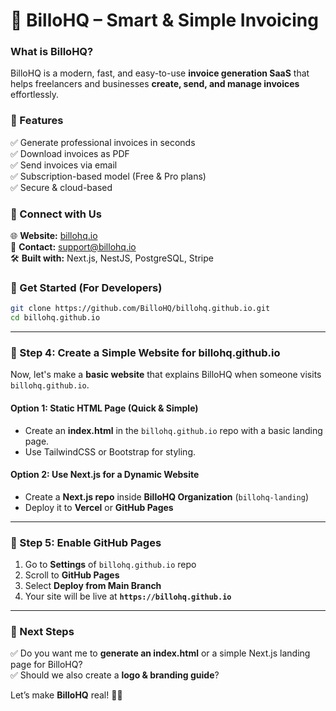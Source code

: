 # 🚀 BilloHQ – Smart & Simple Invoicing

### What is BilloHQ?
BilloHQ is a modern, fast, and easy-to-use **invoice generation SaaS** that helps freelancers and businesses **create, send, and manage invoices** effortlessly.

### 🌟 Features
✅ Generate professional invoices in seconds  
✅ Download invoices as PDF  
✅ Send invoices via email  
✅ Subscription-based model (Free & Pro plans)  
✅ Secure & cloud-based  

### 🔗 Connect with Us
🌐 **Website:** [billohq.io](https://billohq.io)  
📧 **Contact:** support@billohq.io  
🛠️ **Built with:** Next.js, NestJS, PostgreSQL, Stripe  

### 🚀 Get Started (For Developers)
```bash
git clone https://github.com/BilloHQ/billohq.github.io.git
cd billohq.github.io
```

---

### **🔹 Step 4: Create a Simple Website for billohq.github.io**  
Now, let's make a **basic website** that explains BilloHQ when someone visits `billohq.github.io`.  

#### **Option 1: Static HTML Page (Quick & Simple)**  
- Create an **index.html** in the `billohq.github.io` repo with a basic landing page.  
- Use TailwindCSS or Bootstrap for styling.  

#### **Option 2: Use Next.js for a Dynamic Website**  
- Create a **Next.js repo** inside **BilloHQ Organization** (`billohq-landing`)  
- Deploy it to **Vercel** or **GitHub Pages**  

---

### **🔹 Step 5: Enable GitHub Pages**  
1. Go to **Settings** of `billohq.github.io` repo  
2. Scroll to **GitHub Pages**  
3. Select **Deploy from Main Branch**  
4. Your site will be live at **`https://billohq.github.io`**  

---

### **🚀 Next Steps**  
✅ Do you want me to **generate an index.html** or a simple Next.js landing page for BilloHQ?  
✅ Should we also create a **logo & branding guide**?  

Let’s make **BilloHQ** real! 🎉🔥

